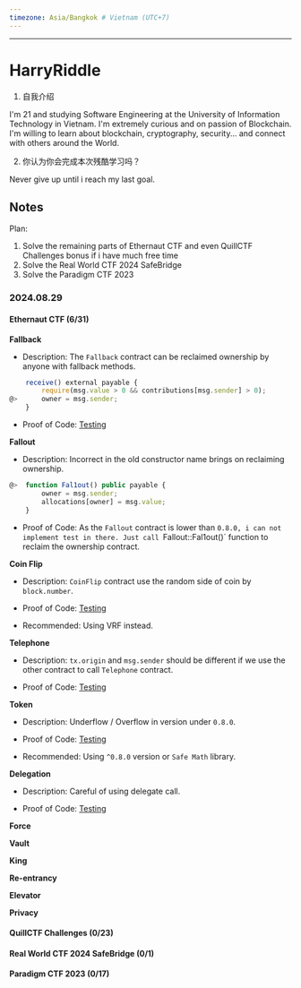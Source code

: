 ```yaml
---
timezone: Asia/Bangkok # Vietnam (UTC+7)
---
```


---

# HarryRiddle

1. 自我介绍

I'm 21 and studying Software Engineering at the University of Information Technology in Vietnam. I'm extremely curious and on passion of Blockchain. I'm willing to learn about blockchain, cryptography, security... and connect with others around the World.

2. 你认为你会完成本次残酷学习吗？

Never give up until i reach my last goal.

## Notes

Plan:

1. Solve the remaining parts of Ethernaut CTF and even QuillCTF Challenges bonus if i have much free time
2. Solve the Real World CTF 2024 SafeBridge
3. Solve the Paradigm CTF 2023

### 2024.08.29

#### Ethernaut CTF (6/31)

**Fallback**

- Description: The `Fallback` contract can be reclaimed ownership by anyone with fallback methods.

```javascript
    receive() external payable {
        require(msg.value > 0 && contributions[msg.sender] > 0);
@>      owner = msg.sender;
    }
```

- Proof of Code: [Testing]("/Writeup/HarryRiddle/Ethernaut-CTF/test/Fallback.t.sol")

**Fallout**

- Description: Incorrect in the old constructor name brings on reclaiming ownership.

```javascript
@>  function Fal1out() public payable {
        owner = msg.sender;
        allocations[owner] = msg.value;
    }
```

- Proof of Code: As the `Fallout` contract is lower than `0.8.0, i can not implement test in there. Just call `Fallout::Fal1out()` function to reclaim the ownership contract.

**Coin Flip**

- Description: `CoinFlip` contract use the random side of coin by `block.number`.

- Proof of Code: [Testing]("/Writeup/HarryRiddle/Ethernaut-CTF/test/CoinFlip.t.sol")

- Recommended: Using VRF instead.

**Telephone**

- Description: `tx.origin` and `msg.sender` should be different if we use the other contract to call `Telephone` contract.

- Proof of Code: [Testing]("/Writeup/HarryRiddle/Ethernaut-CTF/test/Telephone.t.sol")

**Token**

- Description: Underflow / Overflow in version under `0.8.0`.

- Proof of Code: [Testing]("/Writeup/HarryRiddle/Ethernaut-CTF/test/Token.t.sol")

- Recommended: Using `^0.8.0` version or `Safe Math` library.

**Delegation**

- Description: Careful of using delegate call.

- Proof of Code: [Testing]("/Writeup/HarryRiddle/Ethernaut-CTF/test/Delegation.t.sol")

**Force**

**Vault**

**King**

**Re-entrancy**

**Elevator**

**Privacy**

#### QuillCTF Challenges (0/23)

#### Real World CTF 2024 SafeBridge (0/1)

#### Paradigm CTF 2023 (0/17)
